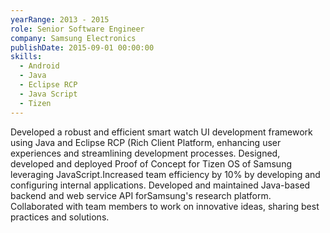 ```yaml
---
yearRange: 2013 - 2015
role: Senior Software Engineer
company: Samsung Electronics
publishDate: 2015-09-01 00:00:00
skills:
  - Android
  - Java
  - Eclipse RCP
  - Java Script
  - Tizen
---
```

Developed a robust and efficient smart watch UI development framework using Java and Eclipse RCP (Rich Client Platform, enhancing user experiences and streamlining development processes.
Designed, developed and deployed Proof of Concept for Tizen OS of Samsung leveraging JavaScript.Increased team efficiency by 10% by developing and configuring internal applications. Developed and maintained Java-based backend and web service API forSamsung's research platform. Collaborated with team members to work on innovative ideas, sharing best practices and solutions.